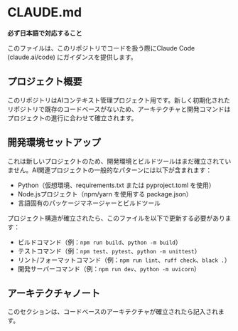 # CLAUDE.md

**必ず日本語で対応すること**

このファイルは、このリポジトリでコードを扱う際にClaude Code (claude.ai/code) にガイダンスを提供します。

## プロジェクト概要

このリポジトリはAIコンテキスト管理プロジェクト用です。新しく初期化されたリポジトリで既存のコードベースがないため、アーキテクチャと開発コマンドはプロジェクトの進行に合わせて確立されます。

## 開発環境セットアップ

これは新しいプロジェクトのため、開発環境とビルドツールはまだ確立されていません。AI関連プロジェクトの一般的なパターンには以下が含まれます：

- Python（仮想環境、requirements.txt または pyproject.toml を使用）
- Node.jsプロジェクト（npm/yarn を使用する package.json）
- 言語固有のパッケージマネージャーとビルドツール

プロジェクト構造が確立されたら、このファイルを以下で更新する必要があります：
- ビルドコマンド（例：`npm run build`、`python -m build`）
- テストコマンド（例：`npm test`、`pytest`、`python -m unittest`）
- リント/フォーマットコマンド（例：`npm run lint`、`ruff check`、`black .`）
- 開発サーバーコマンド（例：`npm run dev`、`python -m uvicorn`）

## アーキテクチャノート

このセクションは、コードベースのアーキテクチャが確立されたら記入されます。